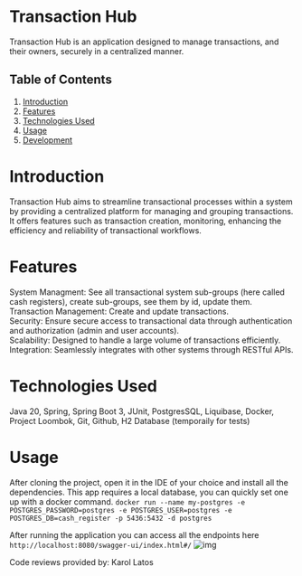 # Transaction Hub
Transaction Hub is an application designed to manage transactions, and their owners, securely in a centralized manner.

## Table of Contents

1. [Introduction](#introduction)
2. [Features](#features)
3. [Technologies Used](#technologies-used)
4. [Usage](#usage)
5. [Development](#Development)

# Introduction
Transaction Hub aims to streamline transactional processes within a system by providing a centralized platform for managing and grouping transactions. It offers features such as transaction creation, monitoring, enhancing the efficiency and reliability of transactional workflows.

# Features
System Managment: See all transactional system sub-groups (here called cash registers), create sub-groups, see them by id, update them.\
Transaction Management: Create and update transactions.\
Security: Ensure secure access to transactional data through authentication and authorization (admin and user accounts).\
Scalability: Designed to handle a large volume of transactions efficiently.\
Integration: Seamlessly integrates with other systems through RESTful APIs.

# Technologies Used 
Java 20, Spring, Spring Boot 3, JUnit, PostgresSQL, Liquibase, Docker, Project Loombok, Git, Github, H2 Database (temporaily for tests)

# Usage
After cloning the project, open it in the IDE of your choice and install all the dependencies. 
This app requires a local database, you can quickly set one up with a docker command.
```docker run --name my-postgres -e POSTGRES_PASSWORD=postgres -e POSTGRES_USER=postgres -e POSTGRES_DB=cash_register -p 5436:5432 -d postgres```

After running the application you can access all the endpoints here 
```http://localhost:8080/swagger-ui/index.html#/```
![img](swagger-ui.png)

Code reviews provided by: Karol Latos
